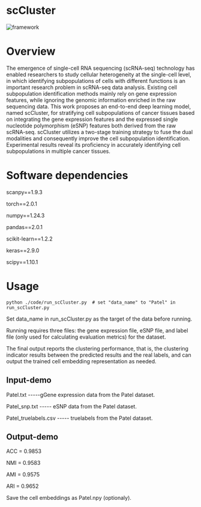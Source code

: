 # scCluster
![framework](https://github.com/duoduomai/scCluster/assets/77309033/2cd2c2a0-ac54-496d-97c9-fdb58cfee15f)
# Overview
The emergence of single-cell RNA sequencing (scRNA-seq) technology has enabled researchers to study cellular heterogeneity at the single-cell level, in which identifying subpopulations of cells with different functions is an important research problem in scRNA-seq data analysis.
Existing cell subpopulation identification methods mainly rely on gene expression features, while ignoring the genomic information enriched in the raw sequencing data.
This work proposes an end-to-end deep learning model, named scCluster, for stratifying cell subpopulations of cancer tissues based on integrating the gene expression features and the expressed single nucleotide polymorphism (eSNP) features both derived from the raw scRNA-seq.
scCluster utilizes a two-stage training strategy to fuse the dual modalities and consequently improve the cell subpopulation identification. Experimental results reveal its proficiency in accurately identifying cell subpopulations in multiple cancer tissues.

# Software dependencies

scanpy==1.9.3

torch==2.0.1

numpy==1.24.3 

pandas==2.0.1

scikit-learn==1.2.2

keras==2.9.0

scipy==1.10.1

# Usage

```
python ./code/run_scCluster.py  # set "data_name" to "Patel" in run_scCluster.py
```
Set data_name in run_scCluster.py as the target of the data before running. 

Running requires three files: the gene expression file, eSNP file, and label file (only used for calculating evaluation metrics) for the dataset. 

The final output reports the clustering performance, that is, the clustering indicator results between the predicted results and the real labels, and can output the trained cell embedding representation as needed. 

## Input-demo

Patel.txt -----gGene expression data from the Patel dataset.

Patel_snp.txt ----- eSNP data from the Patel dataset.

Patel_truelabels.csv ----- truelabels from the Patel dataset.

## Output-demo

ACC = 0.9853

NMI = 0.9583

AMI = 0.9575

ARI = 0.9652

Save the cell embeddings as Patel.npy (optionaly).


